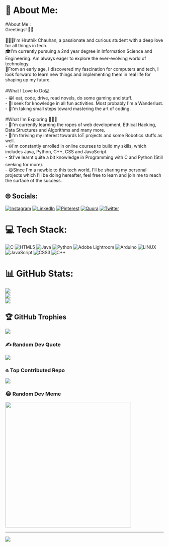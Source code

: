 # 💫 About Me:
#About Me :<br>Greetings! 👋🏻<br><br>👨🏻‍🎓I'm Hruthik Chauhan, a passionate and curious student with a deep love for all things in tech.<br>🎓I'm currently pursuing a 2nd year degree in Information Science and Engineering. Am always eager to explore the ever-evolving world of technology.<br>🧿From an early age, I discovered my fascination for computers and tech, I look forward to learn new things and implementing them in real life for shaping up my future.<br><br>#What I Love to Do💻<br>- 😁I eat, code, drive, read novels, do some gaming and stuff. <br>- 🧳I seek for knowledge in all fun activities. Most probably I'm a Wanderlust. <br>- 🐾I'm taking small steps toward mastering the art of coding.<br><br>#What I'm Exploring 👨🏻‍💻<br>- 🔮I'm currently learning the ropes of web development, Ethical Hacking, Data Structures and Algorithms and many more.<br>- 🤖I'm thriving my interest towards IoT projects and some Robotics stuffs as well.<br>- 🌐I'm constantly enrolled in online courses to build my skills, which includes Java, Python, C++, CSS and JavaScript.<br>- 🛠️I've learnt quite a bit knowledge in Programming with C and Python (Still seeking for more).<br>- 😄Since I'm a newbie to this tech world, I'll be sharing my personal projects which I'll be doing hereafter, feel free to learn and join me to reach the surface of the success.


## 🌐 Socials:
[![Instagram](https://img.shields.io/badge/Instagram-%23E4405F.svg?logo=Instagram&logoColor=white)](https://www.instagram.com/oridromeda_/) [![LinkedIn](https://img.shields.io/badge/LinkedIn-%230077B5.svg?logo=linkedin&logoColor=white)](https://www.linkedin.com/in/hruthik-chauhan-277018270/) [![Pinterest](https://img.shields.io/badge/Pinterest-%23E60023.svg?logo=Pinterest&logoColor=white)](https://in.pinterest.com/agatsumaze_/) [![Quora](https://img.shields.io/badge/Quora-%23B92B27.svg?logo=Quora&logoColor=white)](https://quora.com/profile/https://www.quora.com/profile/Hrxthik-Chauhan/) [![Twitter](https://img.shields.io/badge/Twitter-%231DA1F2.svg?logo=Twitter&logoColor=white)](https://twitter.com/helix_07) 

# 💻 Tech Stack:
![C](https://img.shields.io/badge/c-%2300599C.svg?style=plastic&logo=c&logoColor=white) ![HTML5](https://img.shields.io/badge/html5-%23E34F26.svg?style=plastic&logo=html5&logoColor=white) ![Java](https://img.shields.io/badge/java-%23ED8B00.svg?style=plastic&logo=java&logoColor=white) ![Python](https://img.shields.io/badge/python-3670A0?style=plastic&logo=python&logoColor=ffdd54) ![Adobe Lightroom](https://img.shields.io/badge/Adobe%20Lightroom-31A8FF.svg?style=plastic&logo=Adobe%20Lightroom&logoColor=white) ![Arduino](https://img.shields.io/badge/-Arduino-00979D?style=plastic&logo=Arduino&logoColor=white) ![LINUX](https://img.shields.io/badge/Linux-FCC624?style=plastic&logo=linux&logoColor=black) ![JavaScript](https://img.shields.io/badge/javascript-%23323330.svg?style=plastic&logo=javascript&logoColor=%23F7DF1E) ![CSS3](https://img.shields.io/badge/css3-%231572B6.svg?style=plastic&logo=css3&logoColor=white) ![C++](https://img.shields.io/badge/c++-%2300599C.svg?style=plastic&logo=c%2B%2B&logoColor=white)
# 📊 GitHub Stats:
![](https://github-readme-stats.vercel.app/api?username=hruthikchauhan07&theme=dark&hide_border=true&include_all_commits=false&count_private=false)<br/>
![](https://github-readme-streak-stats.herokuapp.com/?user=hruthikchauhan07&theme=dark&hide_border=true)<br/>
![](https://github-readme-stats.vercel.app/api/top-langs/?username=hruthikchauhan07&theme=dark&hide_border=true&include_all_commits=false&count_private=false&layout=compact)

## 🏆 GitHub Trophies
![](https://github-profile-trophy.vercel.app/?username=hruthikchauhan07&theme=dracula&no-frame=true&no-bg=true&margin-w=4)

### ✍️ Random Dev Quote
![](https://quotes-github-readme.vercel.app/api?type=horizontal&theme=radical)

### 🔝 Top Contributed Repo
![](https://github-contributor-stats.vercel.app/api?username=hruthikchauhan07&limit=5&theme=dark&combine_all_yearly_contributions=true)

### 😂 Random Dev Meme
<img src='https://randommeme-five.vercel.app/' style="height: 400px;"/>

---
[![](https://visitcount.itsvg.in/api?id=hruthikchauhan07&icon=9&color=2)](https://visitcount.itsvg.in)

<!-- Proudly created with GPRM ( https://gprm.itsvg.in ) -->
